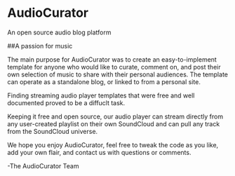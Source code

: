 # AudioCurator
An open source audio blog platform

##A passion for music

The main purpose for AudioCurator was to create an easy-to-implement template for anyone who would like to curate, comment on, and post their own selection of music to share with their personal audiences. The template can operate as a standalone blog, or linked to from a personal site. 

Finding streaming audio player templates that were free and well documented proved to be a diffuclt task. 

Keeping it free and open source, our audio player can stream directly from any user-created playlist on their own SoundCloud and can pull any track from the SoundCloud universe. 

We hope you enjoy AudioCurator, feel free to tweak the code as you like, add your own flair, and contact us with questions or comments. 

-The AudioCurator Team



 
